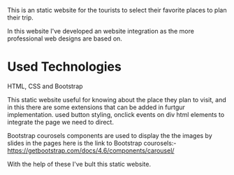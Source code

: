 This is an static website for the tourists to select their favorite places to plan their trip.

In this website I've developed an website integration as the more professional web designs are based on.

Used Technologies
=================
HTML, CSS and Bootstrap

This static website useful for knowing about the place they plan to visit, and in this there are some extensions that can be added in furtgur implementation.
used button styling, onclick events on div html elements to integrate the page we need to direct.

Bootstrap courosels components are used to display the the images by slides in the pages
here is the link to Bootstrap courosels:- https://getbootstrap.com/docs/4.6/components/carousel/

With the help of these I've bult this static website.

